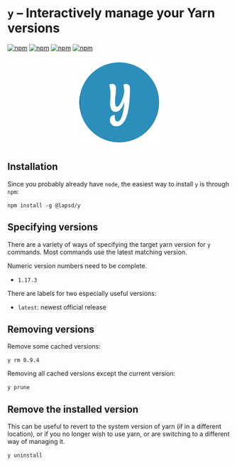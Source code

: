 # `y` – Interactively manage your Yarn versions

[![npm](https://img.shields.io/npm/dt/n.svg?style=flat-square)](https://www.npmjs.com/package/@danou/y)
[![npm](https://img.shields.io/npm/dm/n.svg?style=flat-square)](https://www.npmjs.com/package/@danou/y)
[![npm](https://img.shields.io/npm/v/n.svg?style=flat-square)](https://www.npmjs.com/package/@danou/y)
[![npm](https://img.shields.io/npm/l/n.svg?style=flat-square)](https://www.npmjs.com/package/@danou/y)

<p align="center">
  <a href="https://nodejs.org/">
    <img alt="Node.js" src="./y-logo.png" width="200" />
  </a>
</p>

## Installation

Since you probably already have `node`, the easiest way to install `y` is through `npm`:

    npm install -g @lapsd/y

## Specifying versions

There are a variety of ways of specifying the target yarn version for `y` commands. Most commands use the latest matching version.

Numeric version numbers need to be complete.

- `1.17.3`

There are labels for two especially useful versions:

- `latest`: newest official release

## Removing versions

Remove some cached versions:

    y rm 0.9.4

Removing all cached versions except the current version:

    y prune

## Remove the installed version

This can be useful to revert to the system version of yarn (if in a different location), or if you no longer wish to use yarn, or are switching to a different way of managing it.

    y uninstall